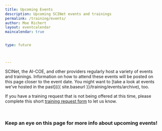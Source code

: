 ```yaml
---
title: Upcoming Events 
description: Upcoming SCINet events and trainings
permalink: /training/events/
author: Moe Richert
layout: eventcalendar
maincalendar: true
 

type: future



---
```


SCINet, the AI-COE, and other providers regularly host a variety of events and trainings. Information on how to attend these events will be posted on this page closer to the event date.  You might want to [take a look at events we've hosted in the past]({{ site.baseurl }}/training/events/archive), too.

If you have a training request that is not being offered at this time, please complete this short [training request form](https://forms.office.com/g/x0VzQV39Xp) to let us know.



<br>

### Keep an eye on this page for more info about upcoming events!
